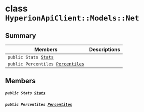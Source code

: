 # class `HyperionApiClient::Models::Net` 

## Summary

 Members                                | Descriptions                                
----------------------------------------|---------------------------------------------
`public Stats `[`Stats`](#class_hyperion_api_client_1_1_models_1_1_net_1aa8b37c5f2e3ce583bc0c31eb05daf5a5) | 
`public Percentiles `[`Percentiles`](#class_hyperion_api_client_1_1_models_1_1_net_1a1333fde7e3ab8b7c22e21058275dbda2) | 

## Members

##### `public Stats `[`Stats`](#class_hyperion_api_client_1_1_models_1_1_net_1aa8b37c5f2e3ce583bc0c31eb05daf5a5) 

##### `public Percentiles `[`Percentiles`](#class_hyperion_api_client_1_1_models_1_1_net_1a1333fde7e3ab8b7c22e21058275dbda2) 

